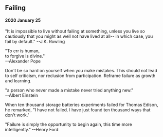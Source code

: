 ## Failing

#### 2020 January 25

"It is impossible to live without failing at something, unless you live so cautiously that you might as well not have lived at all-- in which case, you fail by default."
--J.K. Rowling

"To err is human,  
to forgive is divine."  
--Alexander Pope

Don't be so hard on yourself when you make mistakes. This should not lead to self criticism, nor reclusion from participation. Reframe failure as growth and learning.

"a person who never made a mistake never tried anything new."  
--Albert Einstein

When ten thousand storage batteries experiments failed for Thomas Edison, he remarked, "I have not failed. I have just found ten thousand ways that don't work."

"Failure is simply the opportunity to begin again, this time more intelligently."
--Henry Ford
